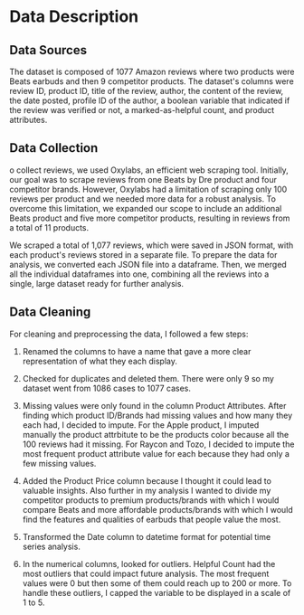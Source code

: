 # Data Description

## Data Sources

The dataset is composed of 1077 Amazon reviews where two products were Beats earbuds and then 9 competitor products. The dataset's columns were review ID, product ID, title of the review, author, the content of the review, the date posted, profile ID of the author, a boolean variable that indicated if the review was verified or not, a marked-as-helpful count, and product attributes.


## Data Collection

o collect reviews, we used Oxylabs, an efficient web scraping tool. Initially, our goal was to scrape reviews from one Beats by Dre product and four competitor brands. However, Oxylabs had a limitation of scraping only 100 reviews per product and we needed more data for a robust analysis. To overcome this limitation, we expanded our scope to include an additional Beats product and five more competitor products, resulting in reviews from a total of 11 products.

We scraped a total of 1,077 reviews, which were saved in JSON format, with each product's reviews stored in a separate file. To prepare the data for analysis, we converted each JSON file into a dataframe. Then, we merged all the individual dataframes into one, combining all the reviews into a single, large dataset ready for further analysis.


## Data Cleaning

For cleaning and preprocessing the data, I followed a few steps:

1. Renamed the columns to have a name that gave a more clear representation of what they each display.

2. Checked for duplicates and deleted them. There were only 9 so my dataset went from 1086 cases to 1077 cases.

3. Missing values were only found in the column Product Attributes. After finding which product ID/Brands had missing values and how many they each had, I decided to impute. For the Apple product, I imputed manually the product attrbitute to be the products color because all the 100 reviews had it missing. For Raycon and Tozo, I decided to impute the most frequent product attribute value for each because they had only a few missing values.

4. Added the Product Price column because I thought it could lead to valuable insights. Also further in my analysis I wanted to divide my competitor products to premium products/brands with which I would compare Beats and more affordable products/brands with which I would find the features and qualities of earbuds that people value the most.

5. Transformed the Date column to datetime format for potential time series analysis.

6. In the numerical columns, looked for outliers. Helpful Count had the most outliers that could impact future analysis. The most frequent values were 0 but then some of them could reach up to 200 or more. To handle these outliers, I capped the variable to be displayed in a scale of 1 to 5.
